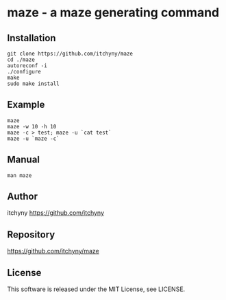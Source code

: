# maze - a maze generating command
## Installation

    git clone https://github.com/itchyny/maze
    cd ./maze
    autoreconf -i
    ./configure
    make
    sudo make install

## Example

    maze
    maze -w 10 -h 10
    maze -c > test; maze -u `cat test`
    maze -u `maze -c`

## Manual

    man maze

## Author
itchyny <https://github.com/itchyny>

## Repository
https://github.com/itchyny/maze

## License
This software is released under the MIT License, see LICENSE.
